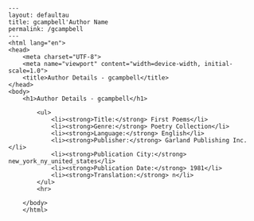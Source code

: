 
    ---
    layout: defaultau
    title: gcampbell'Author Name 
    permalink: /gcampbell
    ---
    <html lang="en">
    <head>
        <meta charset="UTF-8">
        <meta name="viewport" content="width=device-width, initial-scale=1.0">
        <title>Author Details - gcampbell</title>
    </head>
    <body>
        <h1>Author Details - gcampbell</h1>
        
            <ul>
                <li><strong>Title:</strong> First Poems</li>
                <li><strong>Genre:</strong> Poetry Collection</li>
                <li><strong>Language:</strong> English</li>
                <li><strong>Publisher:</strong> Garland Publishing Inc.</li>
                <li><strong>Publication City:</strong> new_york_ny_united_states</li>
                <li><strong>Publication Date:</strong> 1981</li>
                <li><strong>Translation:</strong> n</li>
            </ul>
            <hr>
            
        </body>
        </html>
        
